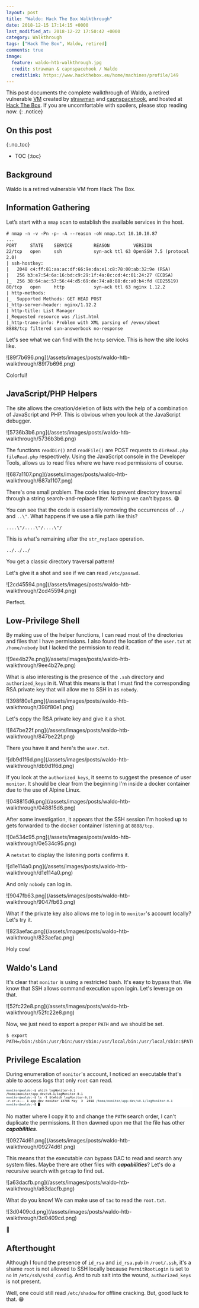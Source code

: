```yaml
---
layout: post
title: "Waldo: Hack The Box Walkthrough"
date: 2018-12-15 17:14:15 +0000
last_modified_at: 2018-12-22 17:50:42 +0000
category: Walkthrough
tags: ["Hack The Box", Waldo, retired]
comments: true
image:
  feature: waldo-htb-walkthrough.jpg
  credit: strawman & capnspacehook / Waldo
  creditlink: https://www.hackthebox.eu/home/machines/profile/149
---
```


This post documents the complete walkthrough of Waldo, a retired vulnerable [VM][1] created by [strawman][2] and [capnspacehook][3], and hosted at [Hack The Box][4]. If you are uncomfortable with spoilers, please stop reading now.
{: .notice}

<!--more-->

## On this post 
{:.no_toc} 

* TOC 
{:toc}

## Background

Waldo is a retired vulnerable VM from Hack The Box.

## Information Gathering

Let’s start with a `nmap` scan to establish the available services in the host.

```
# nmap -n -v -Pn -p- -A --reason -oN nmap.txt 10.10.10.87
...
PORT     STATE    SERVICE        REASON         VERSION
22/tcp   open     ssh            syn-ack ttl 63 OpenSSH 7.5 (protocol 2.0)
| ssh-hostkey:
|   2048 c4:ff:81:aa:ac:df:66:9e:da:e1:c8:78:00:ab:32:9e (RSA)
|   256 b3:e7:54:6a:16:bd:c9:29:1f:4a:8c:cd:4c:01:24:27 (ECDSA)
|_  256 38:64:ac:57:56:44:d5:69:de:74:a8:88:dc:a0:b4:fd (ED25519)
80/tcp   open     http           syn-ack ttl 63 nginx 1.12.2
| http-methods:
|_  Supported Methods: GET HEAD POST
|_http-server-header: nginx/1.12.2
| http-title: List Manager
|_Requested resource was /list.html
|_http-trane-info: Problem with XML parsing of /evox/about
8888/tcp filtered sun-answerbook no-response
```

Let's see what we can find with the `http` service. This is how the site looks like.

<a class="image-popup">
![89f7b696.png](/assets/images/posts/waldo-htb-walkthrough/89f7b696.png)
</a>

Colorful!

## JavaScript/PHP Helpers

The site allows the creation/deletion of lists with the help of a combination of JavaScript and PHP. This is obvious when you look at the JavaScript debugger.

<a class="image-popup">
![5736b3b6.png](/assets/images/posts/waldo-htb-walkthrough/5736b3b6.png)
</a>

The functions `readDir()` and `readFile()` are POST requests to `dirRead.php` `fileRead.php` respectively. Using the JavaScript console in the Developer Tools, allows us to read files where we have `read` permissions of course.

<a class="image-popup">
![687a1107.png](/assets/images/posts/waldo-htb-walkthrough/687a1107.png)
</a>

There's one small problem. The code tries to prevent directory traversal through a string search-and-replace filter. Nothing we can't bypass. :grin:

You can see that the code is essentially removing the occurrences of `../` and `..\"`. What happens if we use a file path like this?

```
....\"/....\"/....\"/
```

This is what's remaining after the `str_replace` operation.

```
../../../
```

You get a classic directory traversal pattern!

Let's give it a shot and see if we can read `/etc/passwd`.

<a class="image-popup">
![2cd45594.png](/assets/images/posts/waldo-htb-walkthrough/2cd45594.png)
</a>

Perfect.

## Low-Privilege Shell

By making use of the helper functions, I can read most of the directories and files that I have permissions. I also found the location of the `user.txt` at `/home/nobody` but I lacked the permission to read it.

<a class="image-popup">
![9ee4b27e.png](/assets/images/posts/waldo-htb-walkthrough/9ee4b27e.png)
</a>

What is also interesting is the presence of the `.ssh` directory and `authorized_keys` in it. What this means is that I must find  the corresponding RSA private key that will allow me to SSH in as `nobody`.

<a class="image-popup">
![398f80e1.png](/assets/images/posts/waldo-htb-walkthrough/398f80e1.png)
</a>

Let's copy the RSA private key and give it a shot.

<a class="image-popup">
![847be22f.png](/assets/images/posts/waldo-htb-walkthrough/847be22f.png)
</a>

There you have it and here's the `user.txt`.

<a class="image-popup">
![db9d1f6d.png](/assets/images/posts/waldo-htb-walkthrough/db9d1f6d.png)
</a>

If you look at the `authorized_keys`, it seems to suggest the presence of user `monitor`. It should be clear from the beginning I'm inside a docker container due to the use of Alpine Linux.

<a class="image-popup">
![048815d6.png](/assets/images/posts/waldo-htb-walkthrough/048815d6.png)
</a>

After some investigation, it appears that the SSH session I'm hooked up to gets forwarded to the docker container listening at `8888/tcp`.

<a class="image-popup">
![0e534c95.png](/assets/images/posts/waldo-htb-walkthrough/0e534c95.png)
</a>

A `netstat` to display the listening ports confirms it.

<a class="image-popup">
![d1e114a0.png](/assets/images/posts/waldo-htb-walkthrough/d1e114a0.png)
</a>

And only `nobody` can log in.

<a class="image-popup">
![9047fb63.png](/assets/images/posts/waldo-htb-walkthrough/9047fb63.png)
</a>

What if the private key also allows me to log in to `monitor`'s account locally? Let's try it.

<a class="image-popup">
![823aefac.png](/assets/images/posts/waldo-htb-walkthrough/823aefac.png)
</a>

Holy cow!

## Waldo's Land

It's clear that `monitor` is using a restricted bash. It's easy to bypass that. We know that SSH allows command execution upon login. Let's leverage on that.

<a class="image-popup">
![52fc22e8.png](/assets/images/posts/waldo-htb-walkthrough/52fc22e8.png)
</a>

Now, we just need to export a proper `PATH` and we should be set.

```
$ export PATH=/bin:/sbin:/usr/bin:/usr/sbin:/usr/local/bin:/usr/local/sbin:$PATH
```

## Privilege Escalation

During enumeration of `monitor`'s account, I noticed an executable that's able to access logs that only `root` can read.

![1e73ef2b.png](/assets/images/posts/waldo-htb-walkthrough/1e73ef2b.png)
<a class="image-popup">
</a>

No matter where I copy it to and change the `PATH` search order, I can't duplicate the permissions. It then dawned upon me that the file has other ***capabilities***.

<a class="image-popup">
![09274d61.png](/assets/images/posts/waldo-htb-walkthrough/09274d61.png)
</a>

This means that the executable can bypass DAC to read and search any system files. Maybe there are other files with ***capabilities***? Let's do a recursive search with `getcap` to find out.

<a class="image-popup">
![a63dacfb.png](/assets/images/posts/waldo-htb-walkthrough/a63dacfb.png)
</a>

What do you know! We can make use of `tac` to read the `root.txt`.

<a class="image-popup">
![3d0409cd.png](/assets/images/posts/waldo-htb-walkthrough/3d0409cd.png)
</a>

:dancer:

## Afterthought

Although I found the presence of `id_rsa` and `id_rsa.pub` in `/root/.ssh`, it's a shame `root` is not allowed to SSH locally because `PermitRootLogin` is set to `no` in `/etc/ssh/sshd_config`. And to rub salt into the wound, `authorized_keys` is not present.

Well, one could still read `/etc/shadow` for offline cracking. But, good luck to that. :grin:

[1]: https://www.hackthebox.eu/home/machines/profile/149
[2]: https://www.hackthebox.eu/home/users/profile/1895
[3]: https://www.hackthebox.eu/home/users/profile/35484
[4]: https://www.hackthebox.eu/
